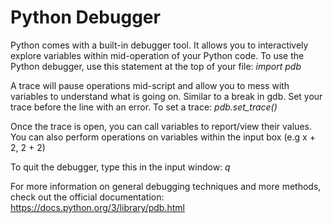 # Python Debugger
Python comes with a built-in debugger tool.
It allows you to interactively explore variables within mid-operation of your Python code.
To use the Python debugger, use this statement at the top of your file:
*import pdb*

A trace will pause operations mid-script and allow you to mess with variables to understand what is going on. Similar to a break in gdb. Set your trace before the line with an error. To set a trace:
*pdb.set_trace()*

Once the trace is open, you can call variables to report/view their values. You can also perform operations on variables within the input box (e.g x + 2, 2 + 2)

To quit the debugger, type this in the input window:
*q*

For more information on general debugging techniques and more methods, check out the official documentation:
https://docs.python.org/3/library/pdb.html